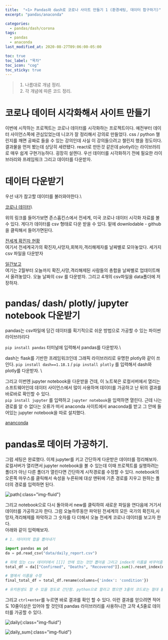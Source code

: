 ```yaml
---
title:  "<1> Pandas와 dash로 코로나 사이트 만들기 1 (환경세팅, 데이터 합구하기)"
excerpt: "pandas/anaconda"

categories:
  - pandas/dash/corona
tags:
  - pandas
  - anaconda
last_modified_at: 2020-08-27T09:06:00-05:00

toc: true
toc_label: "목차"
toc_icon: "cog"
toc_sticky: true
---
```


> 1. 나름대로 개념 정리.  
> 2. 각 개념에 따른 코드 정리.  


# 코로나 데이터 시각화해서 사이트 만들기

이번에 시작하는 프로젝트는 코로나 데이터를 시각화하는 프로젝트이다. 예전부터 데이터 사이언스쪽에 관심있었는데 니코가 잘 정리해서 강의로 만들었다. css / python 챌린지를 깨면 공짜로 들을 수 있는 강의인데 사실 이 강의들으려고 챌린지 했을 정도이다. 결과물을 먼저 봤는데 상당히 세련됐다. react로 만든것 같은데 plotly라는 라이브러리로 매우 쉽게 구현가능하다. 굉장히 설렌다. 우선 데이터를 시각화하기 전에 필요한 라이브러리와 프레임워크 그리고 데이터를 다운받자.

# 데이터 다운받기

우선 내가 참고할 데이터를 불러와야한다.\

[코로나 데이터](https://gisanddata.maps.arcgis.com/apps/opsdashboard/index.html#/bda7594740fd40299423467b48e9ecf6)\

위의 링크를 들어가보면 존스홉킨스에서 전세계, 미국 코로나 데이터 시각화 자료를 볼 수 있다. 게다가 데이터를 csv 형태로 다운 받을 수 있다.  밑에 downlodable - github을 클릭해서 들어가면된다.

[전세계 확진자 현황](https://github.com/CSSEGISandData/COVID-19/tree/master/csse_covid_19_data/csse_covid_19_time_series)\
여기서 전세계국가의 확진자,사망자,회복자,격리해제자를 날짜별로 모아놓았다. 세가지 csv 파일을 다운받자

[일간보고](https://github.com/CSSEGISandData/COVID-19/tree/master/csse_covid_19_data/csse_covid_19_daily_reports)\
여기는 2월부터 오늘까지 확진,사망,격리해제된 사람들의 총합을 날짜별로 업데이트해서 올려놓았다. 오늘 날짜의 csv 를 다운받자. 그리고 4개의 csv파일을 data폴더에 저장하자.

# pandas/ dash/ plotly/ jupyter notebook 다운받기

pandas는 csv파일에 담긴 데이터를 획기적으로 쉬운 방법으로 가공할 수 있는 파이썬 라이브러리다

`pip install pandas` 터미널에 입력해서 pandas를 다운받자.\

dash는 flask를 기반한 프레임워크인데 그래픽 라이브러리로 유명한 plotly와 같이 쓰인다. `pip install dash==1.18.1` / `pip install plotly` 를 입력해서 dash와 plotly를 다운받자. \

그리고 이번엔 jupyter notebook을 다운받을 건데, 이 노트북은 로컬서버에서 열리는 소프트웨어인데 데이터 사이언스에서 많이 사용하며 데이터를 가공하고 난 뒤의 결과를 바로바로 확인할 수 있다.\
`pip install jupyter` 를 입력하고 `jupyter notebook`을 입력하면 열린다. 근데 나는 경로를 알 수 없다는 오류가 떠서 anaconda 사이트에서 anaconda를 받고 그 안에 들어있는 jupyter notebook을 따로 설치했다.

[ananconda](https://www.anaconda.com/products/individual#Downloads)

# pandas로 데이터 가공하기.

그럼 세팅은 완료했다. 이제 jupyter를 키고 간단하게 다운받은 데이터를 정리해보자. 로컬서버가 열리면서 jupyter notebook을 볼 수 있는데 이때 프로젝트를 실행하려는 폴더가 아닌 다른 폴더가 열린다면 간단하게 시작경로를 수정할 수 있다. notebook의 오른쪽 마우스를 클릭해서 속성을 누른뒤에
대상 맨뒤에 기존 경로를 지우고 원하는 폴더의 경로를 입력하면 된다.

![path](https://yeonghunko.github.io/assets/img/corona/path.png){:class="img-fluid"}

그리고 notebook으로 다시 돌아와서 new를 클릭하여 새로운 파일을 연다음에 거기서 데이터를 가공하고자 한다. 그럼 오늘하루동안 파악된 전세계의 모든 국가의 확진자,사망자,격리해제를 파악하고 그 숫자를 다 더해서 오늘 전세계 코로나 데이터를 보고자 한다.\
아래와 같이 입력해보자.

```python
# 1. 데이터의 합을 뽑아내기

import pandas as pd
da = pd.read_csv("data/daily_report.csv")

# 위에 있는 csv 데이터에서 [[]] 안에 있는 것만 뽑아옴 그리고 index의 이름을 바꾸어줌. 오늘 하루 발생한 데이터를 전부 합하고 table 형태로 만든다. 
total_df = da[["Confirmed", "Deaths", "Recovered"]].sum().reset_index(name="count")

# 열에서 이름을 수정
final_total_df = total_df.rename(columns={'index': 'condition'})

# 유치원생도 할 수 있을 정도로 간단함. python으로 할라고 했으면 3줄의 코드로는 절대 불가능

```
그리고 `ctrl+enter`를 누르면 바로 결과를 확인 할 수 있다.
이런 결과를 얻으려면 적어도 10줄이상은 있어야 할 것인데 pandas 라이브러리를 사용하니깐 고작 4,5줄로 데이터를 가공할 수 있다.

![daily](https://yeonghunko.github.io/assets/img/corona/daily.png){:class="img-fluid"}

![daily_sum](https://yeonghunko.github.io/assets/img/corona/daily_sum.png){:class="img-fluid"}